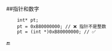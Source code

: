 ##指针和数字


        int* pt;
        pt = 0xB80000000; // ❌ 指针不是整数
        pt = (int *)0xB80000000; // ✅
        
        
🔚